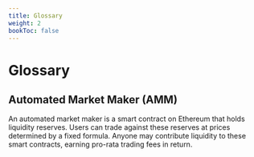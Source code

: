 ```yaml
---
title: Glossary
weight: 2
bookToc: false
---
```


# Glossary

## Automated Market Maker (AMM)

An automated market maker is a smart contract on Ethereum that holds liquidity reserves. Users can trade against these reserves at prices determined by a fixed formula. Anyone may contribute liquidity to these smart contracts, earning pro-rata trading fees in return.
